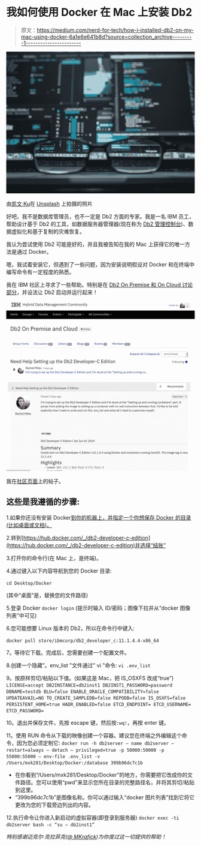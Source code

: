 # 我如何使用 Docker 在 Mac 上安装 Db2

> 原文：<https://medium.com/nerd-for-tech/how-i-installed-db2-on-my-mac-using-docker-6a1e6e641b8d?source=collection_archive---------1----------------------->

![](img/1abd8582814dfdee252bcec25ea23c3b.png)

由[凯文·Ku](https://unsplash.com/@ikukevk?utm_source=medium&utm_medium=referral)在 [Unsplash](https://unsplash.com?utm_source=medium&utm_medium=referral) 上拍摄的照片

好吧，我不是数据库管理员，也不一定是 Db2 方面的专家。我是一名 IBM 员工，帮助设计基于 Db2 的工具，如数据服务器管理器(现在称为 [Db2 管理控制台](http://ibm.biz/Db2Console))、数据虚拟化和基于复制的灾难恢复。

我认为尝试使用 Db2 可能是好的，并且我被告知在我的 Mac 上获得它的唯一方法是通过 Docker。

嗯，我试着安装它，但遇到了一些问题，因为安装说明假设对 Docker 和在终端中编写命令有一定程度的熟悉。

我在 IBM 社区上寻求了一些帮助。特别是在 [Db2 On Premise 和 On Cloud 讨论部分](https://community.ibm.com/community/user/hybriddatamanagement/communities/community-home/digestviewer/viewthread?GroupId=2983&MessageKey=6fe545fa-b737-408e-a63a-9ed32edcb11f&CommunityKey=ea909850-39ea-4ac4-9512-8e2eb37ea09a)，并设法让 Db2 启动并运行起来！

![](img/2f83c15a5a7c57d8a16790088bcb6128.png)

我在[社区页面](https://community.ibm.com/community/user/hybriddatamanagement/communities/community-home/digestviewer/viewthread?GroupId=2983&MessageKey=6fe545fa-b737-408e-a63a-9ed32edcb11f&CommunityKey=ea909850-39ea-4ac4-9512-8e2eb37ea09a)上的帖子。

## 这些是我遵循的步骤:

1.如果你还没有安装 Docker[到你的机器上，并指定一个你想保存 Docker 的目录(比如桌面或文档)。](https://docs.docker.com/v17.12/install/#supported-platforms)

2.转到[https://hub.docker.com/_/db2-developer-c-edition](https://hub.docker.com/_/db2-developer-c-edition)并选择“结账”

3.打开你的命令行(在 Mac 上，是终端)。

4.通过键入以下内容导航到您的 Docker 目录:

`cd Desktop/Docker`

(其中“桌面”是，替换您的文件路径)

5.登录 Docker
`docker login`
(提示时输入 ID/密码；图像下拉并从“docker 图像列表”中可见)

6.您可能想要 Linux 版本的 Db2，所以在命令行中键入:

`docker pull store/ibmcorp/db2_developer_c:11.1.4.4-x86_64`

7。等待它下载。完成后，您需要创建一个配置文件。

8.创建一个隐藏”。env_list "文件通过" vi "命令:
`vi .env_list`

9。按原样剪切/粘贴以下值。(如果这是 Mac，把 IS_OSXFS 改成“true”) `LICENSE=accept
DB2INSTANCE=db2inst1
DB2INST1_PASSWORD=password
DBNAME=testdb
BLU=false
ENABLE_ORACLE_COMPATIBILITY=false
UPDATEAVAIL=NO
TO_CREATE_SAMPLEDB=false
REPODB=false
IS_OSXFS=false
PERSISTENT_HOME=true
HADR_ENABLED=false
ETCD_ENDPOINT=
ETCD_USERNAME=
ETCD_PASSWORD=`

10。退出并保存文件，先按 escape 键，然后按`:wq!`，再按 enter 键。

11。使用 RUN 命令从下载的映像创建一个容器。建议您在终端之外编辑这个命令，因为您必须定制它:
`docker run -h db2server — name db2server — restart=always — detach — privileged=true -p 50000:50000 -p 55000:55000 — env-file .env_list -v /Users/mxk281/Desktop/Docker:/database 399b96dc7c1b`

*   在你看到“/Users/mxk281/Desktop/Docker”的地方，你需要把它改成你的文件路径。您可以使用“pwd”来显示您所在目录的完整路径名，并将其剪切/粘贴到这里。
*   “399b96dc7c1b”是图像名称。你可以通过输入“docker 图片列表”找到它将它更改为您的下载旁边列出的内容。

12.执行命令让你进入新启动的虚拟容器(即登录到服务器)
`docker exec -ti db2server bash -c “su — db2inst1”`

*特别感谢迈克尔·克拉菲克(*[*@ MKrafick*](https://twitter.com/MKrafick)*)为你度过这一切提供的帮助！*